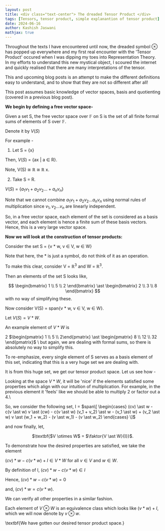 ```yaml
---
layout: post
title: <div class="text-center"> The dreaded Tensor Product </div>
tags: [Tensors, tensor product, simple explanantion of tensor product]
date: 2024-06-16
author: Kashish Jaswani
mathjax: true
---
```

Throughout the texts I have encountered until now, the dreaded symbol $\otimes$ has popped up everywhere and my first real encounter with the 'Tensor Product' 
occured when I was dipping my toes into Representation Theory. In my efforts to understand this new mystical object, I scoured the internet 
and quickly realised that there are many interpretations of the tensor.

This and upcoming blog posts is an attempt to make the different definitions easy to understand, and to show that they are not so different after all!

This post assumes basic knowledge of vector spaces, basis and quotienting (covered in a previous blog post).

$\textbf{We begin by defining a free vector space-}$

Given a set S, the free vector space over $\mathbb{F}$ on S is the set of all finite formal sums of elements of S over $\mathbb{F}$. 

Denote it by $V(S)$

For example - 
1. Let S = {x}
   
Then, $V(S)$ = {ax | a $\in$ R}.

Note, V(S) $\cong$ $\mathbb{R}$ $\cong$ $\mathbb{R}$ x.

2. Take S = R.

$V(S)$ = $\{a_1v_1 + a_2v_2... + a_nv_n\}$

Note that we cannot combine $a_1v_1 + a_2v_2...a_nv_n$ using normal rules of multiplication since $v_1, v_2...v_n$ are linearly independent. 

So, in a free vector space, each element of the set is considered as a basis vector, and each element is hence a finite sum of these basis vectors. Hence, this is a very large vector space. 

$\textbf{Now we will look at the construction of tensor products:}$

Consider the set S = {v $\ast$ w, v $\in$ V, w $\in$ W}

Note that here, the $\ast$ is just a symbol, do not think of it as an operation.

To make this clear, consider V = $\mathbb{R}^3$ and W = $\mathbb{R}^3$.

Then an elements of the set S looks like,

$$
\begin{bmatrix} 
1 \\ 
5 \\ 
2
\end{bmatrix} \ast 
\begin{bmatrix} 
2 \\ 
3 \\ 
8
\end{bmatrix}
$$
with no way of simplifying these.

Now consider V(S) = span{v $\ast$ w, v $\in$ V, w $\in$ W}. 

Let $V(S) = V \ast W.$ 

An example element of $V \ast W$ is

2 $\begin{pmatrix} 1 \\ 5 \\ 2\end{pmatrix} \ast \begin{pmatrix} 8 \\ 12 \\ 32 \end{pmatrix}$ \\ but again, we are dealing with formal sums, so there is absolutely no way to simplify this. 

To re-emphasize, every single element of S serves as a basis element of this set, indicating that this is a very huge set we are dealing with. 

It is from this huge set, we get our tensor product space. Let us see how - 

Looking at the space $V \ast W$, it will be 'nice' if the elements satisfied some properties which align with our intuition of multiplication. For example, in the previous element it 'feels' like we should be able to multiply 2 or factor out a 4.\\

So, we consider the following set, 
I = 
$span\[ \begin{cases} 
     (cv) \ast w - c(v \ast w)
     v \ast (cw) - c(v \ast w)
     (v_1 + v_2) \ast w - (v_1 \ast w) + (v_2 \ast w)
     v \ast (w_1 + w_2) - (v \ast w_1) - (v \ast w_2)
   \end{cases}
\]$

and now finally, let,
<center> $\textbf{$V \otimes W$ = $\faktor{V \ast W}{I}}$. </center> 

To demonstrate how the desired properties are satisfied, we take the element 

$(cv) \ast w - c(v \ast w) + I \in V \ast W$ for all $v \in V$ and $w \in W$. 

By definition of I, $(cv) \ast w - c(v \ast w) \in I$

Hence, $(cv) \ast w - c(v \ast w) = 0$

and, $(cv) \ast w = c(v \ast w)$.

We can verify all other properties in a similar fashion.

Each element of $V \otimes W$ is an equivalence class which looks like ($v \ast w) + I$, which we will now denote by $v \otimes w$.

\textbf{We have gotten our desired tensor product space.}


